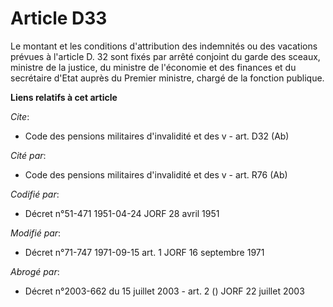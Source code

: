 # Article D33

Le montant et les conditions d'attribution des indemnités ou des vacations prévues à l'article D. 32 sont fixés par arrêté
conjoint du garde des sceaux, ministre de la justice, du ministre de l'économie et des finances et du secrétaire d'Etat
auprès du Premier ministre, chargé de la fonction publique.

**Liens relatifs à cet article**

_Cite_:

  - Code des pensions militaires d'invalidité et des v - art. D32 (Ab)

_Cité par_:

  - Code des pensions militaires d'invalidité et des v - art. R76 (Ab)

_Codifié par_:

  - Décret n°51-471 1951-04-24 JORF 28 avril 1951

_Modifié par_:

  - Décret n°71-747 1971-09-15 art. 1 JORF 16 septembre 1971

_Abrogé par_:

  - Décret n°2003-662 du 15 juillet 2003 - art. 2 () JORF 22 juillet 2003

